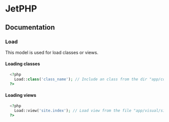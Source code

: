# JetPHP
## Documentation

### Load

This model is used for load classes or views.

#### Loading classes

```php
  <?php
    Load::class('class_name'); // Include an class from the dir "app/controlador/classes"
  ?>
```

#### Loading views

```php
  <?php
    Load::view('site.index'); // Load view from the file "app/visual/site/index.phtml" and include references from "app/visual/inc/*"
  ?>
```
